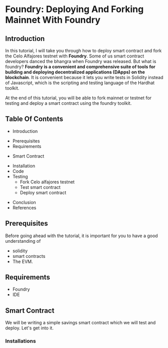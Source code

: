# Foundry: Deploying And Forking Mainnet With Foundry 

## Introduction
In this tutorial, I will take you through how to deploy smart contract and fork the Celo Alfajores testnet with **Foundry**.
Some of us smart contract developers danced the bhangra when Foundry was released. But what is foundry?
**Foundry is a convenient and comprehensive suite of tools for building and deploying decentralized applications (DApps) on the blockchain**. It is convenient because it lets you write tests in Solidity instead of Javascript, which is the scripting and testing language of the Hardhat toolkit.

At the end of this tutorial, you will be able to fork mainnet or testnet for testing and deploy a smart contract using the foundry toolkit. 

## Table Of Contents 
* Introduction
- Prerequisites
- Requirements
* Smart Contract
- Installation
- Code
- Testing
    * Fork Celo alfajores testnet
    * Test smart contract
    * Deploy smart contract
* Conclusion
* References

## Prerequisites 
Before going ahead with the tutorial, it is important for you to have a good understanding of 
* solidity 
* smart contracts 
* The EVM. 

## Requirements
* Foundry
* IDE

## Smart Contract
We will be writing a simple savings smart contract which we will test and deploy. Let's get into it.

### Installations
